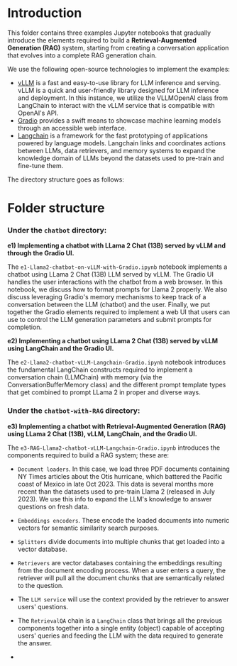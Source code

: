 # Introduction

This folder contains three examples Jupyter notebooks that gradually introduce the elements required to build a **Retrieval-Augmented 
Generation (RAG)** system, starting from creating a conversation application that evolves into a complete RAG generation chain.

We use the following open-source technologies to implement the examples:
- [vLLM](https://vllm.readthedocs.io/en/latest/) is a fast and easy-to-use library for LLM inference and serving. vLLM is a quick and user-friendly library designed for LLM inference and deployment. In this instance, we utilize the VLLMOpenAI class from LangChain to interact with the vLLM service that is compatible with OpenAI's API.
- [Gradio](https://www.gradio.app/) provides a swift means to showcase machine learning models through an accessible web interface.
- [Langchain](https://python.langchain.com/) is a framework for the fast prototyping of applications powered by language models. Langchain links and coordinates actions between LLMs, data retrievers, and memory systems to expand the knowledge domain of LLMs beyond the datasets used to pre-train and fine-tune them.

The directory structure goes as follows:

# Folder structure
### Under the `chatbot` directory:

**e1) Implementing a chatbot with LLama 2 Chat (13B) served by vLLM and through the Gradio UI.**

The `e1-Llama2-chatbot-on-vLLM-with-Gradio.ipynb` notebook implements a chatbot using LLama 2 Chat (13B) LLM served by vLLM. The Gradio UI handles the user interactions with the chatbot from a web browser. In this notebook, we discuss how to format prompts for Llama 2 properly. We also discuss leveraging Gradio's memory mechanisms to keep track of a conversation between the LLM (chatbot) and the user. Finally, we put together the Gradio elements required to implement a web UI that users can use to control the LLM generation parameters and submit prompts for completion.

**e2) Implementing a chatbot using LLama 2 Chat (13B) served by vLLM using LangChain and the Gradio UI.**

The `e2-Llama2-chatbot-vLLM-Langchain-Gradio.ipynb` notebook introduces the fundamental LangChain constructs required to implement a conversation chain (LLMChain) with memory (via the ConversationBufferMemory class) and the different prompt template types that get combined to prompt LLama 2 in proper and diverse ways.

### Under the `chatbot-with-RAG` directory:

**e3) Implementing a chatbot with Retrieval-Augmented Generation (RAG) using LLama 2 Chat (13B), vLLM, LangChain, and the Gradio UI.**

The `e3-RAG-Llama2-chatbot-vLLM-Langchain-Gradio.ipynb` introduces the components required to build a RAG system; these are:

- `Document loaders`. In this case, we load three PDF documents containing NY Times articles about the Otis hurricane, which battered the Pacific coast of Mexico in late Oct 2023. This data is several months more recent than the datasets used to pre-train Llama 2 (released in July 2023). We use this info to expand the LLM's knowledge to answer questions on fresh data.
- `Embeddings encoders`. These encode the loaded documents into numeric vectors for semantic similarity search purposes.
- `Splitters` divide documents into multiple chunks that get loaded into a vector database.
- `Retrievers` are vector databases containing the embeddings resulting from the document encoding process. When a user enters a query, the retriever will pull all the document chunks that are semantically related to the question.
- The `LLM service` will use the context provided by the retriever to answer users' questions.
- The `RetrievalQA` chain is a `LangChain` class that brings all the previous components together into a single entity (object) capable of accepting users' queries and feeding the LLM with the data required to generate the answer.

- 